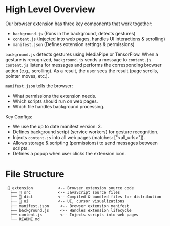 # High Level Overview

Our browser extension has three key components that work together:

- `background.js` (Runs in the background, detects gestures)
- `content.js` (Injected into web pages, handles UI interactions & scrolling)
- `manifest.json` (Defines extension settings & permissions)

`background.js` detects gestures using MediaPipe or TensorFlow. When a gesture is recognized, `background.js` sends a message to `content.js`. `content.js` listens for messages and performs the corresponding browser action (e.g., scrolling). As a result, the user sees the result (page scrolls, pointer moves, etc.).

`manifest.json` tells the browser:

- What permissions the extension needs.
- Which scripts should run on web pages.
- Which file handles background processing.

Key Configs:

- We use the up to date manifest version: 3.
- Defines background script (service workers) for gesture recognition.
- Injects `content.js` into all web pages (matches: ["<all_urls>"]).
- Allows storage & scripting (permissions) to send messages between scripts.
- Defines a popup when user clicks the extension icon.

# File Structure

```
 📂 extension           <-- Browser extension source code
  ├── 📂 src            <-- JavaScript source files
  ├── 📂 dist           <-- Compiled & bundled files for distribution
  ├── 📂 ui             <-- UI, cursor visualizations
  ├── manifest.json     <-- Browser extension manifest
  ├── background.js     <-- Handles extension lifecycle
  ├── content.js        <-- Injects scripts into web pages
  └── README.md
```